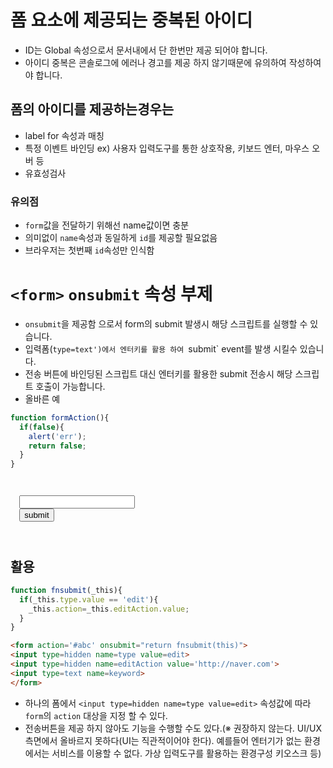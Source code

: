 # 폼 요소에 제공되는 중복된 아이디
* ID는 Global 속성으로서 문서내에서 단 한번만 제공 되어야 합니다.
* 아이디 중복은 콘솔로그에 에러나 경고를 제공 하지 않기때문에 유의하여 작성하여야 합니다.

## 폼의 아이디를 제공하는경우는
* label for 속성과 매칭
* 특정 이벤트 바인딩 ex) 사용자 입력도구를 통한 상호작용, 키보드 엔터, 마우스 오버 등
* 유효성검사
### 유의점
* `form`값을 전달하기 위해선 name값이면 충분
* 의미없이 `name`속성과 동일하게 `id`를 제공할 필요없음
* 브라우저는 첫번째 `id`속성만 인식함

# `<form>` `onsubmit` 속성 부제
* `onsubmit`을 제공함 으로서 form의 submit 발생시 해당 스크립트를 실행할 수 있습니다.
* 입력폼(`type=text')에서 엔터키를 활용 하여 `submit` event를 발생 시킬수 있습니다.
* 전송 버튼에 바인딩된 스크립트 대신 엔터키를 활용한 submit 전송시 해당 스크립트 호출이 가능합니다.
* 올바른 예
```javascript
function formAction(){
  if(false){
    alert('err');
    return false;
  }
}
```
<code>
<form action='/urls/...' onsubmit='return formAction()'>
  <input type=text>
  <input type=submit value=submit>
</form>
</code>

## 활용
```javascript
function fnsubmit(_this){
  if(_this.type.value == 'edit'){
    _this.action=_this.editAction.value;
  }
}
```
```html
<form action='#abc' onsubmit="return fnsubmit(this)">
<input type=hidden name=type value=edit>
<input type=hidden name=editAction value='http://naver.com'>
<input type=text name=keyword>
</form>
```
* 하나의 폼에서 `<input type=hidden name=type value=edit>` 속성값에 따라 `form`의 `action` 대상을 지정 할 수 있다.
* 전송버튼을 제공 하지 않아도 기능을 수행할 수도 있다.(※ 권장하지 않는다. UI/UX 측면에서 올바르지 못하다(UI는 직관적이어야 한다). 예를들어 엔터기가 없는 환경에서는 서비스를 이용할 수 없다. 가상 입력도구를 활용하는 환경구성 키오스크 등)
